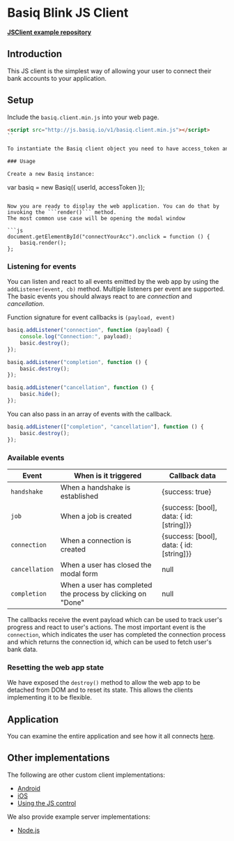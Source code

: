 # Basiq Blink JS Client

[**JSClient example repository**](https://github.com/basiqio/basiq-blink-js-component)

## Introduction

This JS client is the simplest way of allowing your user to connect their bank
accounts to your application.

## Setup

Include the ```basiq.client.min.js``` into your web page.

```html
<script src="http://js.basiq.io/v1/basiq.client.min.js"></script>
``

To instantiate the Basiq client object you need to have access_token and user_id available.

### Usage

Create a new Basiq instance:

```
var basiq = new Basiq({
    userId,
    accessToken
});
```

Now you are ready to display the web application. You can do that by invoking the ```render()``` method.
The most common use case will be opening the modal window

```js
document.getElementById("connectYourAcc").onclick = function () {
    basiq.render();
};
```

### Listening for events

You can listen and react to all events emitted by the web app by using the ```addListener(event, cb)``` method.
Multiple listeners per event are supported. The basic events you should always react to
 are *connection* and *cancellation*.

Function signature for event callbacks is ```(payload, event)```

```js
basiq.addListener("connection", function (payload) {
    console.log("Connection:", payload);
    basic.destroy();
});

basiq.addListener("completion", function () {
    basic.destroy();
});

basiq.addListener("cancellation", function () {
    basic.hide();
});
```

You can also pass in an array of events with the callback.

```js
basiq.addListener(["completion", "cancellation"], function () {
    basic.destroy();
});
```

### Available events

Event | When is it triggered | Callback data
--- | --- | ---
```handshake``` | When a handshake is established | {success: true}
```job``` | When a job is created | {success: [bool], data: { id: [string]}}
```connection``` | When a connection is created | {success: [bool], data: { id: [string]}}
```cancellation``` | When a user has closed the modal form  | null
```completion``` | When a user has completed the process by clicking on "Done" | null

The callbacks receive the event payload which can be used to track user's progress and
react to user's actions. The most important event is the ```connection```, which indicates the user
has completed the connection process and which returns the connection id, which can be
used to fetch user's bank data.

### Resetting the web app state

We have exposed the ```destroy()``` method to allow the web app to be detached from DOM and
to reset its state. This allows the clients implementing it to be flexible.

## Application

You can examine the entire application and see how it all connects [here](https://github.com/basiqio/basiq-android-blink-demo/tree/master/app/src/main/java/com/example/nlukic/webviewtest).

## Other implementations

The following are other custom client implementations:

* [Android](android.com)
* [iOS](ios.com)
* [Using the JS control](https://github.com/basiqio/basiq-blink-js-component)

We also provide example server implementations:

* [Node.js](node.com)